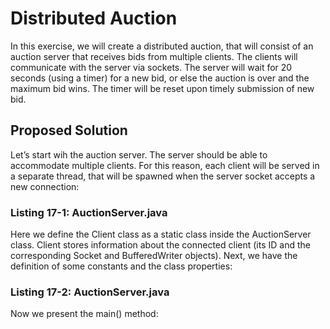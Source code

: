 # Distributed Auction
 In this exercise, we will create a distributed auction, that will consist of an auction server that receives bids from multiple clients. The clients will communicate with the server via sockets. The server will wait for 20 seconds (using a timer) for a new bid, or else the auction is over and the maximum bid wins. The timer will be reset upon timely submission of new bid.

## Proposed Solution
Let’s start wih the auction server. The server should be able to accommodate multiple clients. For this reason, each client will be served in a separate thread, that will be spawned when the server socket accepts a new connection:

### Listing 17-1: AuctionServer.java
Here we define the Client class as a static class inside the AuctionServer class. Client stores information about the connected client (its ID and the corresponding Socket and BufferedWriter objects).
Next, we have the definition of some constants and the class properties:

### Listing 17-2: AuctionServer.java
Now we present the main() method:

